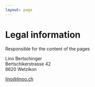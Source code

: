 ```yaml
---
layout: page
---
```


# Legal information

Responsible for the content of the pages

Lino Bertschinger <br>
Bertschikerstrasse 42 <br>
8620 Wetzikon <br>

[lino@linoo.ch](mailto:lino@linoo.ch)